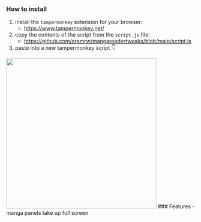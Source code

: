 ### How to install
1. install the `tampermonkey` extension for your browser:
    - https://www.tampermonkey.net/
3. copy the contents of the script from the `script.js` file:
    - https://github.com/aramrw/mangareadertweaks/blob/main/script.js
5. paste into a new tampermonkey script 👇
 <img src="https://github.com/user-attachments/assets/cdf8a86c-34af-4c8b-ab9f-948854cd947d" width="400" />
### Features
- manga panels take up full screen

